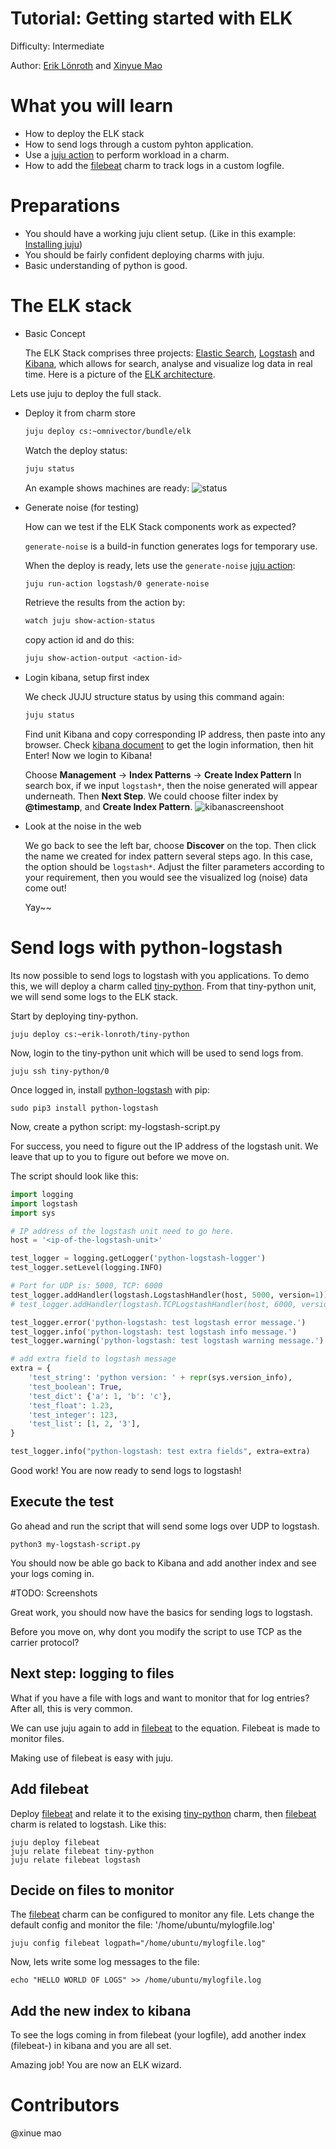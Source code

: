 # Tutorial: Getting started with ELK

Difficulty: Intermediate

Author: [Erik Lönroth] and [Xinyue Mao]

# What you will learn 

* How to deploy the ELK stack
* How to send logs through a custom pyhton application.
* Use a [juju action] to perform workload in a charm.
* How to add the [filebeat] charm to track logs in a custom logfile.

# Preparations
* You should have a working juju client setup. (Like in this example: [Installing juju])
* You should be fairly confident deploying charms with juju.
* Basic understanding of python is good.

# The ELK stack
 - Basic Concept
 
   The ELK Stack comprises three projects: [Elastic Search], [Logstash] and [Kibana], which allows for search, analyse and visualize log data in real time.
   Here is a picture of the [ELK architecture]. 
   
 Lets use juju to deploy the full stack.

 - Deploy it from charm store
    ```sh
    juju deploy cs:~omnivector/bundle/elk
    ```
    Watch the deploy status:
    ```sh
    juju status
    ```
    An example shows machines are ready:
    ![status] 
    
    
 - Generate noise (for testing)
 
   How can we test if the ELK Stack components work as expected?
   
   `generate-noise` is a build-in function generates logs for temporary use.
   
   When the deploy is ready, lets use the `generate-noise` [juju action]: 
   ```sh
   juju run-action logstash/0 generate-noise
   ```
   Retrieve the results from the action by:
   ```sh
   watch juju show-action-status
   ```
   copy action id and do this:
   ```sh
   juju show-action-output <action-id>
   ```
   
 - Login kibana, setup first index
 
   We check JUJU structure status by using this command again:
   ```sh
   juju status
   ```
   Find unit Kibana and copy corresponding IP address, then paste into any browser.
   Check [kibana document] to get the login information, then hit Enter!
   Now we login to Kibana!
   
   Choose **Management** -> **Index Patterns** -> **Create Index Pattern**
   In search box, if we input `logstash*`, then the noise generated will appear underneath. Then **Next Step**.
   We could choose filter index by **@timestamp**, and **Create Index Pattern**.
   ![kibanascreenshoot]

 - Look at the noise in the web
 
   We go back to see the left bar, choose **Discover** on the top. Then click the name we created for index pattern several steps ago. In this case, the option should be `logstash*`.
   Adjust the filter parameters according to your requirement, then you would see the visualized log (noise) data come out! 

   Yay~~
   


# Send logs with python-logstash
Its now possible to send logs to logstash with you applications. To demo this, we will deploy a charm called [tiny-python]. From that tiny-python unit, we will send some logs to the ELK stack.

Start by deploying tiny-python.

``` juju deploy cs:~erik-lonroth/tiny-python ```

Now, login to the tiny-python unit which will be used to send logs from.

```juju ssh tiny-python/0```

Once logged in, install [python-logstash] with pip: 

```
sudo pip3 install python-logstash
```

Now, create a python script: my-logstash-script.py

For success, you need to figure out the IP address of the logstash unit. We leave that up to you to figure out before we move on.

The script should look like this:

```python
import logging
import logstash
import sys

# IP address of the logstash unit need to go here.
host = '<ip-of-the-logstash-unit>'

test_logger = logging.getLogger('python-logstash-logger')
test_logger.setLevel(logging.INFO)

# Port for UDP is: 5000, TCP: 6000
test_logger.addHandler(logstash.LogstashHandler(host, 5000, version=1))
# test_logger.addHandler(logstash.TCPLogstashHandler(host, 6000, version=1))

test_logger.error('python-logstash: test logstash error message.')
test_logger.info('python-logstash: test logstash info message.')
test_logger.warning('python-logstash: test logstash warning message.')

# add extra field to logstash message
extra = {
    'test_string': 'python version: ' + repr(sys.version_info),
    'test_boolean': True,
    'test_dict': {'a': 1, 'b': 'c'},
    'test_float': 1.23,
    'test_integer': 123,
    'test_list': [1, 2, '3'],
}

test_logger.info("python-logstash: test extra fields", extra=extra)
```

Good work! You are now ready to send logs to logstash!

## Execute the test
Go ahead and run the script that will send some logs over UDP to logstash.

```
python3 my-logstash-script.py
```

You should now be able go back to Kibana and add another index and see your logs coming in.

#TODO: Screenshots

Great work, you should now have the basics for sending logs to logstash. 

Before you move on, why dont you modify the script to use TCP as the carrier protocol?

## Next step: logging to files

What if you have a file with logs and want to monitor that for log entries? After all, this is very common.

We can use juju again to add in [filebeat] to the equation. Filebeat is made to monitor files.

Making use of filebeat is easy with juju.

## Add filebeat
Deploy [filebeat] and relate it to the exising [tiny-python] charm, then [filebeat] charm is related to logstash. Like this:
```
juju deploy filebeat
juju relate filebeat tiny-python
juju relate filebeat logstash
```

## Decide on files to monitor
The [filebeat] charm can be configured to monitor any file. Lets change the default config and monitor the file: '/home/ubuntu/mylogfile.log'

```
juju config filebeat logpath="/home/ubuntu/mylogfile.log"
```

Now, lets write some log messages to the file:

```
echo "HELLO WORLD OF LOGS" >> /home/ubuntu/mylogfile.log
```

## Add the new index to kibana
To see the logs coming in from filebeat (your logfile), add another index (filebeat-) in kibana and you are all set.

Amazing job! You are now an ELK wizard.

# Contributors
@xinue mao


[Erik Lönroth]: http://eriklonroth.wordpress.com
[Xinyue Mao]: http://awesome
[tiny-python]: https://jujucharms.com/new/u/erik-lonroth/tiny-python
[Getting started]: https://docs.jujucharms.com/2.5/en/getting-started
[ELK architecture]: https://cdn2.howtodoinjava.com/wp-content/uploads/2017/08/ELK.jpg
[Installing juju]: https://discourse.jujucharms.com/t/installing-juju/1164
[Elastic Search]: https://jujucharms.com/u/omnivector/elasticsearch
[Logstash]: https://jujucharms.com/u/omnivector/logstash
[Kibana]: https://jujucharms.com/u/omnivector/kibana
[juju action]: https://docs.jujucharms.com/2.5/en/actions
[filebeat]: https://jujucharms.com/filebeat
[python-logstash]: https://pypi.org/project/python-logstash/
[status]: https://github.com/erik78se/tutorial-elk-stack/blob/master/jujustatus.PNG?raw=true
[kibana document]: https://jujucharms.com/u/omnivector/kibana/
[kibanascreenshoot]: https://github.com/erik78se/tutorial-elk-stack/blob/master/kibana_screenshoot.PNG?raw=true
